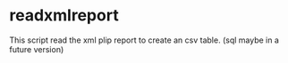 # readxmlreport
This script read the xml plip report to create an csv table. (sql maybe in a future version)
